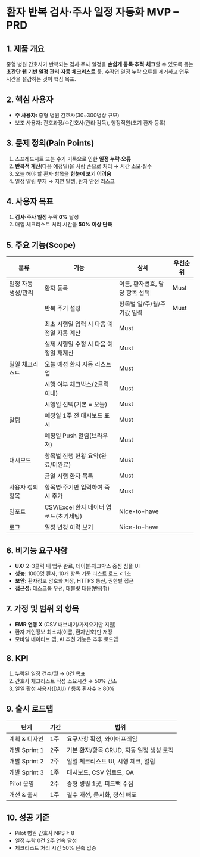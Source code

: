 # 환자 반복 검사·주사 일정 자동화 MVP – PRD

## 1. 제품 개요
중형 병원 간호사가 반복되는 검사·주사 일정을 **손쉽게 등록·추적·체크**할 수 있도록 돕는 **초간단 웹 기반 일정 관리·자동 체크리스트** 툴. 수작업 일정 누락·오류를 제거하고 업무 시간을 절감하는 것이 핵심 목표.

## 2. 핵심 사용자
- **주 사용자:** 중형 병원 간호사(30~300병상 규모)
- 보조 사용자: 간호과장/수간호사(관리·감독), 행정직원(초기 환자 등록)

## 3. 문제 정의(Pain Points)
1. 스프레드시트 또는 수기 기록으로 인한 **일정 누락·오류**
2. **반복적 계산**(다음 예정일)을 사람 손으로 처리 → 시간 소모·실수
3. 오늘 해야 할 환자·항목을 **한눈에 보기 어려움**
4. 일정 알림 부재 → 지연 발생, 환자 안전 리스크

## 4. 사용자 목표
1. **검사·주사 일정 누락 0%** 달성
2. 매일 체크리스트 처리 시간을 **50% 이상 단축**

## 5. 주요 기능(Scope)
| 분류 | 기능 | 상세 | 우선순위 |
|---|---|---|---|
| 일정 자동 생성/관리 | 환자 등록 | 이름, 환자번호, 담당 항목 선택 | Must |
| | 반복 주기 설정 | 항목별 일/주/월/주기값 입력 | Must |
| | 최초 시행일 입력 시 다음 예정일 자동 계산 | Must |
| | 실제 시행일 수정 시 다음 예정일 재계산 | Must |
| 일일 체크리스트 | 오늘 예정 환자 자동 리스트업 | Must |
| | 시행 여부 체크박스(2클릭 이내) | Must |
| | 시행일 선택(기본 = 오늘) | Must |
| 알림 | 예정일 1주 전 대시보드 표시 | Must |
| | 예정일 Push 알림(브라우저) | Must |
| 대시보드 | 항목별 진행 현황 요약(완료/미완료) | Must |
| | 금일 시행 환자 목록 | Must |
| 사용자 정의 항목 | 항목명·주기만 입력하여 즉시 추가 | Must |
| 임포트 | CSV/Excel 환자 데이터 업로드(초기세팅) | Nice-to-have |
| 로그 | 일정 변경 이력 보기 | Nice-to-have |

## 6. 비기능 요구사항
- **UX:** 2–3클릭 내 업무 완료, 테이블·체크박스 중심 심플 UI
- **성능:** 1000명 환자, 10개 항목 기준 리스트 로드 < 1초
- **보안:** 환자정보 암호화 저장, HTTPS 통신, 권한별 접근
- **접근성:** 데스크톱 우선, 태블릿 대응(반응형)

## 7. 가정 및 범위 외 항목
- **EMR 연동 X** (CSV 내보내기/가져오기만 지원)
- 환자 개인정보 최소치(이름, 환자번호)만 저장
- 모바일 네이티브 앱, AI 추천 기능은 추후 로드맵

## 8. KPI
1. 누락된 일정 건수/월 → 0건 목표
2. 간호사 체크리스트 작성 소요시간 → 50% 감소
3. 일일 활성 사용자(DAU) / 등록 환자수 ≥ 80%

## 9. 출시 로드맵
| 단계 | 기간 | 범위 |
|---|---|---|
| 계획 & 디자인 | 1주 | 요구사항 확정, 와이어프레임 |
| 개발 Sprint 1 | 2주 | 기본 환자/항목 CRUD, 자동 일정 생성 로직 |
| 개발 Sprint 2 | 2주 | 일일 체크리스트 UI, 시행 체크, 알림 |
| 개발 Sprint 3 | 1주 | 대시보드, CSV 업로드, QA |
| Pilot 운영 | 2주 | 중형 병원 1곳, 피드백 수집 |
| 개선 & 출시 | 1주 | 필수 개선, 문서화, 정식 배포 |

## 10. 성공 기준
- Pilot 병원 간호사 NPS ≥ 8
- 일정 누락 0건 2주 연속 달성
- 체크리스트 처리 시간 50% 단축 입증